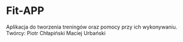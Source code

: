 # Fit-APP
Aplikacja do tworzenia treningów oraz pomocy przy ich wykonywaniu.
Twórcy:
Piotr Chłapiński
Maciej Urbański
